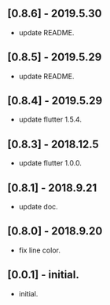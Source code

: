 ## [0.8.6] - 2019.5.30

* update README.

## [0.8.5] - 2019.5.29

* update README.

## [0.8.4] - 2019.5.29

* update flutter 1.5.4.

## [0.8.3] - 2018.12.5

* update flutter 1.0.0.

## [0.8.1] - 2018.9.21

* update doc.

## [0.8.0] - 2018.9.20

* fix line color.

## [0.0.1] - initial.

* initial.